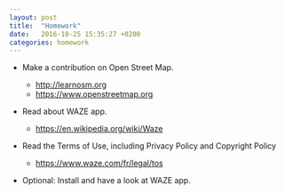 ```yaml
---
layout: post
title:  "Homework"
date:   2016-10-25 15:35:27 +0200
categories: homework
---
```




- Make a contribution on Open Street Map. 
	- http://learnosm.org
	- https://www.openstreetmap.org

- Read about WAZE app. 
	- https://en.wikipedia.org/wiki/Waze

- Read the Terms of Use, including Privacy Policy and Copyright Policy 
	- https://www.waze.com/fr/legal/tos

- Optional: Install and have a look at WAZE app. 

